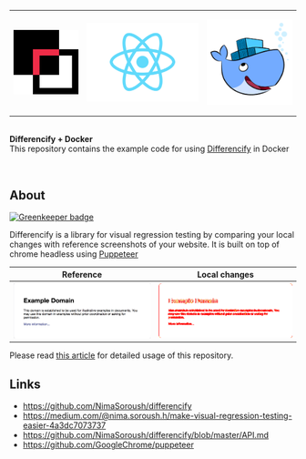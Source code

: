 <table align=center>
<tr>
<td><p align="center"><img alt="Differencify" src="images/logo.png" width="150"></td>
<td><p align="center"><img alt="Differencify" src="images/react-logo.png" width="260">
</td>
<td><p align="center"><img alt="Differencify" src="images/docker.png" width="200">
</td>
</tr>
</table>
<br>
<strong>Differencify + Docker</strong>
<br>
This repository contains the example code for using <a href='https://github.com/NimaSoroush/differencify'>Differencify</a> in Docker
</p>
<br>

## About

[![Greenkeeper badge](https://badges.greenkeeper.io/NimaSoroush/differencify-react.svg)](https://greenkeeper.io/)

Differencify is a library for visual regression testing by comparing your local changes with reference screenshots of your website. It is built on top of chrome headless using [Puppeteer](https://github.com/GoogleChrome/puppeteer)

|Reference|Local changes|
|---------|-------------|
|<img alt="Differencify" src="images/reference_screenshot.png" width="400">|<img alt="Differencify" src="images/differencified_screenshot.png" width="400">|


Please read [this article](https://medium.com/@nima.soroush.h/using-differencify-in-docker-and-ci-99e3d1ec057c) for detailed usage of this repository.


## Links
- https://github.com/NimaSoroush/differencify
- https://medium.com/@nima.soroush.h/make-visual-regression-testing-easier-4a3dc7073737
- https://github.com/NimaSoroush/differencify/blob/master/API.md
- https://github.com/GoogleChrome/puppeteer

